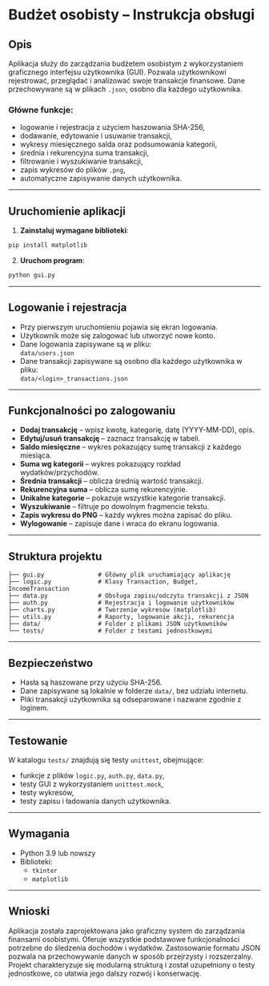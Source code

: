 # Budżet osobisty – Instrukcja obsługi

## Opis

Aplikacja służy do zarządzania budżetem osobistym z wykorzystaniem graficznego interfejsu użytkownika (GUI). Pozwala użytkownikowi rejestrować, przeglądać i analizować swoje transakcje finansowe. Dane przechowywane są w plikach `.json`, osobno dla każdego użytkownika.

### Główne funkcje:
- logowanie i rejestracja z użyciem haszowania SHA-256,
- dodawanie, edytowanie i usuwanie transakcji,
- wykresy miesięcznego salda oraz podsumowania kategorii,
- średnia i rekurencyjna suma transakcji,
- filtrowanie i wyszukiwanie transakcji,
- zapis wykresów do plików `.png`,
- automatyczne zapisywanie danych użytkownika.

---

## Uruchomienie aplikacji

1. **Zainstaluj wymagane biblioteki**:

```bash
pip install matplotlib
```

2. **Uruchom program**:

```bash
python gui.py
```

---

## Logowanie i rejestracja

- Przy pierwszym uruchomieniu pojawia się ekran logowania.
- Użytkownik może się zalogować lub utworzyć nowe konto.
- Dane logowania zapisywane są w pliku:  
  `data/users.json`
- Dane transakcji zapisywane są osobno dla każdego użytkownika w pliku:  
  `data/<login>_transactions.json`

---

## Funkcjonalności po zalogowaniu

- **Dodaj transakcję** – wpisz kwotę, kategorię, datę (YYYY-MM-DD), opis.
- **Edytuj/usuń transakcję** – zaznacz transakcję w tabeli.
- **Saldo miesięczne** – wykres pokazujący sumę transakcji z każdego miesiąca.
- **Suma wg kategorii** – wykres pokazujący rozkład wydatków/przychodów.
- **Średnia transakcji** – oblicza średnią wartość transakcji.
- **Rekurencyjna suma** – oblicza sumę rekurencyjnie.
- **Unikalne kategorie** – pokazuje wszystkie kategorie transakcji.
- **Wyszukiwanie** – filtruje po dowolnym fragmencie tekstu.
- **Zapis wykresu do PNG** – każdy wykres można zapisać do pliku.
- **Wylogowanie** – zapisuje dane i wraca do ekranu logowania.

---

## Struktura projektu

```
├── gui.py               # Główny plik uruchamiający aplikację
├── logic.py             # Klasy Transaction, Budget, IncomeTransaction
├── data.py              # Obsługa zapisu/odczytu transakcji z JSON
├── auth.py              # Rejestracja i logowanie użytkowników
├── charts.py            # Tworzenie wykresów (matplotlib)
├── utils.py             # Raporty, logowanie akcji, rekurencja
├── data/                # Folder z plikami JSON użytkowników
└── tests/               # Folder z testami jednostkowymi
```

---

## Bezpieczeństwo

- Hasła są haszowane przy użyciu SHA-256.
- Dane zapisywane są lokalnie w folderze `data/`, bez udziału internetu.
- Pliki transakcji użytkownika są odseparowane i nazwane zgodnie z loginem.

---

## Testowanie

W katalogu `tests/` znajdują się testy `unittest`, obejmujące:

- funkcje z plików `logic.py`, `auth.py`, `data.py`,
- testy GUI z wykorzystaniem `unittest.mock`,
- testy wykresów,
- testy zapisu i ładowania danych użytkownika.

---

## Wymagania

- Python 3.9 lub nowszy
- Biblioteki:
  - `tkinter`
  - `matplotlib`

---

## Wnioski

Aplikacja została zaprojektowana jako graficzny system do zarządzania finansami osobistymi. Oferuje wszystkie podstawowe funkcjonalności potrzebne do śledzenia dochodów i wydatków. Zastosowanie formatu JSON pozwala na przechowywanie danych w sposób przejrzysty i rozszerzalny. Projekt charakteryzuje się modularną strukturą i został uzupełniony o testy jednostkowe, co ułatwia jego dalszy rozwój i konserwację.
